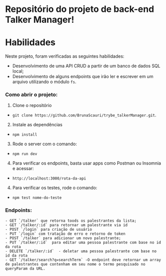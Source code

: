 # Repositório do projeto de back-end Talker Manager!

# Habilidades

Neste projeto, foram verificadas as seguintes habilidades:

  * Desenvolvimento de uma API CRUD a partir de um banco de dados SQL local;
  * Desenvolvimento de alguns endpoints que irão ler e escrever em um arquivo utilizando o módulo `fs`.

### Como abrir o projeto:

1. Clone o repositório
  * `git clone https://github.com/BrunaScauri/trybe_talkerManager.git`.
2. Instale as dependências
  * `npm install`
3. Rode o server com o comando:
  * `npm run dev `
4. Para verificar os endpoints, basta usar apps como Postman ou Insomnia e acessar:
  * `http://localhost:3000/rota-da-api`
4. Para verificar os testes, rode o comando:
  * `npm test nome-do-teste`

### Endpoints: 
    - GET `/talker` que retorna toods os palestrantes da lista;
    - GET `/talker/:id` para retornar um palestrante via id
    - POST `/login` para criação de usuário
    - PUT `/login` com tratação de erro e retorno de token
    - POST `/talker` para adicionar um novo palestrante;
    - PUT `/talker/:id`  para editar uma pessoa palestrante com base no id da rota
    - DELETE `/talker/:id`  - deletar uma pessoa palestrante com base no id da rota
    - GET `/talker/search?q=searchTerm` -O endpoint deve retornar um array de palestrantes que contenham em seu nome o termo pesquisado no queryParam da URL.
